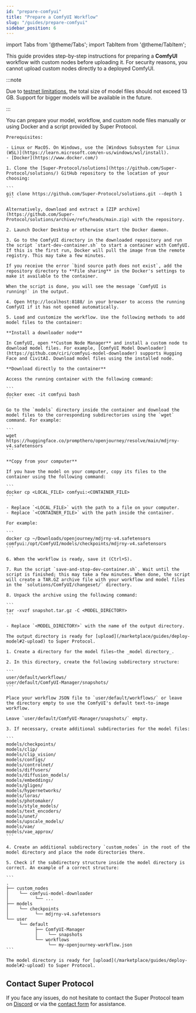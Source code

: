 ```yaml
---
id: "prepare-comfyui"
title: "Prepare a ComfyUI Workflow"
slug: "/guides/prepare-comfyui"
sidebar_position: 6
---
```


import Tabs from '@theme/Tabs';
import TabItem from '@theme/TabItem';

This guide provides step-by-step instructions for preparing a **ComfyUI** workflow with custom nodes before uploading it. For security reasons, you cannot upload custom nodes directly to a deployed ComfyUI.

:::note

Due to [testnet limitations](/marketplace/limitations), the total size of model files should not exceed 13 GB. Support for bigger models will be available in the future.

:::

You can prepare your model, workflow, and custom node files manually or using Docker and a script provided by Super Protocol.

<Tabs>
  <TabItem value="docker" label="Using the script" default>

    Prerequisites:

    - Linux or MacOS. On Windows, use the [Windows Subsystem for Linux (WSL)](https://learn.microsoft.com/en-us/windows/wsl/install).
    - [Docker](https://www.docker.com/)
    
    1. Clone the [Super-Protocol/solutions](https://github.com/Super-Protocol/solutions/) GitHub repository to the location of your choosing:

    ```
    git clone https://github.com/Super-Protocol/solutions.git --depth 1
    ```

    Alternatively, download and extract a [ZIP archive](https://github.com/Super-Protocol/solutions/archive/refs/heads/main.zip) with the repository.

    2. Launch Docker Desktop or otherwise start the Docker daemon.

    3. Go to the ComfyUI directory in the downloaded repository and run the script `start-dev-container.sh` to start a container with ComfyUI. If this is the first run, Docker will pull the image from the remote registry. This may take a few minutes.

    If you receive the error `bind source path does not exist`, add the repository directory to **File sharing** in the Docker's settings to make it available to the container.

    When the script is done, you will see the message `ComfyUI is running!` in the output.

    4. Open http://localhost:8188/ in your browser to access the running ComfyUI if it has not opened automatically.

    5. Load and customize the workflow. Use the following methods to add model files to the container:

    **Install a downloader node**

    In ComfyUI, open **Custom Node Manager** and install a custom node to download model files. For example, [ComfyUI Model Downloader](https://github.com/ciri/comfyui-model-downloader) supports Hugging Face and CivitAI. Download model files using the installed node.

    **Download directly to the container**

    Access the running container with the following command:

    ```
    docker exec -it comfyui bash
    ```

    Go to the `models` directory inside the container and download the model files to the corresponding subdirectories using the `wget` command. For example:

    ```
    wget https://huggingface.co/prompthero/openjourney/resolve/main/mdjrny-v4.safetensors
    ```

    **Copy from your computer**

    If you have the model on your computer, copy its files to the container using the following command:

    ```
    docker cp <LOCAL_FILE> comfyui:<CONTAINER_FILE>
    ```

    - Replace `<LOCAL_FILE>` with the path to a file on your computer.
    - Replace `<CONTAINER_FILE>` with the path inside the container.

    For example:

    ```
    docker cp ~/Downloads/openjourney/mdjrny-v4.safetensors comfyui:/opt/ComfyUI/models/checkpoints/mdjrny-v4.safetensors
    ```

    6. When the workflow is ready, save it (Ctrl+S).

    7. Run the script `save-and-stop-dev-container.sh`. Wait until the script is finished; this may take a few minutes. When done, the script will create a TAR.GZ archive file with your workflow and model files in the `solutions/ComfyUI/changeset/` directory.

    8. Unpack the archive using the following command:

    ```
    tar -xvzf snapshot.tar.gz -C <MODEL_DIRECTORY>
    ```
    
    - Replace `<MODEL_DIRECTORY>` with the name of the output directory.

    The output directory is ready for [upload](/marketplace/guides/deploy-model#2-upload) to Super Protocol.

  </TabItem>
  <TabItem value="manually" label="Manually">

    1. Create a directory for the model files—the _model directory_.

    2. In this directory, create the following subdirectory structure:

    ```
    user/default/workflows/
    user/default/ComfyUI-Manager/snapshots/
    ```
    
    Place your workflow JSON file to `user/default/workflows/` or leave the directory empty to use the ComfyUI's default text-to-image workflow.

    Leave `user/default/ComfyUI-Manager/snapshots/` empty.

    3. If necessary, create additional subdirectories for the model files:

    ```
    models/checkpoints/
    models/clip/
    models/clip_vision/
    models/configs/
    models/controlnet/
    models/diffusers/
    models/diffusion_models/
    models/embeddings/
    models/gligen/
    models/hypernetworks/
    models/loras/
    models/photomaker/
    models/style_models/
    models/text_encoders/
    models/unet/
    models/upscale_models/
    models/vae/
    models/vae_approx/
    ```

    4. Create an additional subdirectory `custom_nodes` in the root of the model directory and place the node directories there.

    5. Check if the subdirectory structure inside the model directory is correct. An example of a correct structure:

    ```
    .
    ├── custom_nodes
    │    └── comfyui-model-downloader
    │          └── ...
    ├── models
    │    └── checkpoints
    │          └── mdjrny-v4.safetensors
    └── user
         └── default
               ├── ComfyUI-Manager
               │    └── snapshots
               └── workflows
                    └── my-openjourney-workflow.json
    ```
    
    The model directory is ready for [upload](/marketplace/guides/deploy-model#2-upload) to Super Protocol.

  </TabItem>
</Tabs>

## Contact Super Protocol

If you face any issues, do not hesitate to contact the Super Protocol team on [Discord](https://discord.gg/superprotocol) or via the [contact form](https://superprotocol.zendesk.com/hc/en-us/requests/new) for assistance.